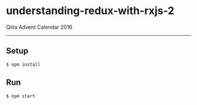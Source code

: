 # understanding-redux-with-rxjs-2
Qiita Advent Calendar 2016

---

## Setup
```
$ npm install
```

## Run
```
$ npm start
```
